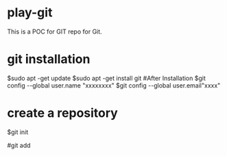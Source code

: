 # play-git
This is a POC for GIT repo for Git.
# git installation
$sudo apt -get update
$sudo apt -get install git
#After Installation
$git config --global user.name "xxxxxxxx"
$git config --global user.email"xxxx"
# create a repository
$git init

#git add 
